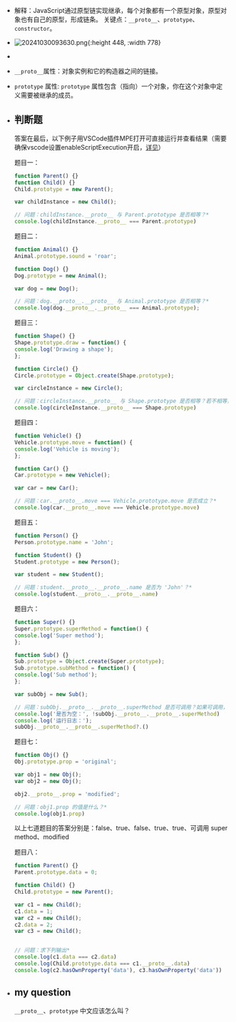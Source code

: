 - 解释：JavaScript通过原型链实现继承，每个对象都有一个原型对象，原型对象也有自己的原型，形成链条。
  关键点：`__proto__`、`prototype`、`constructor`。
- ![20241030093630.png](../assets/20241030093630_1731828895130_0.png){:height 448, :width 778}
-
- `__proto__`属性：对象实例和它的构造器之间的链接。
- `prototype` 属性: `prototype` 属性包含（指向）一个对象，你在这个对象中定义需要被继承的成员。
- ## 判断题
  
  答案在最后，以下例子用VSCode插件MPE打开可直接运行并查看结果（需要确保vscode设置enableScriptExecution开启，[详见](https://shd101wyy.github.io/markdown-preview-enhanced/#/zh-cn/code-chunk)）
  
  题目一：
  
  ```JavaScript {cmd="node"}
  function Parent() {}
  function Child() {}
  Child.prototype = new Parent();
  
  var childInstance = new Child();
  
  // 问题：childInstance.__proto__ 与 Parent.prototype 是否相等？*
  console.log(childInstance.__proto__ === Parent.prototype)
  ```
  
  题目二：
  
  ```JavaScript {cmd=node}
  function Animal() {}
  Animal.prototype.sound = 'roar';
  
  function Dog() {}
  Dog.prototype = new Animal();
  
  var dog = new Dog();
  
  // 问题：dog.__proto__.__proto__ 与 Animal.prototype 是否相等？*
  console.log(dog.__proto__.__proto__ === Animal.prototype);
  ```
  
  题目三：
  
  ```JavaScript {cmd=node}
  function Shape() {}
  Shape.prototype.draw = function() {
  console.log('Drawing a shape');
  };
  
  function Circle() {}
  Circle.prototype = Object.create(Shape.prototype);
  
  var circleInstance = new Circle();
  
  // 问题：circleInstance.__proto__ 与 Shape.prototype 是否相等？若不相等，Shape.prototype 和什么相等？
  console.log(circleInstance.__proto__ === Shape.prototype)
  ```
  
  题目四：
  
  ```JavaScript {cmd=node}
  function Vehicle() {}
  Vehicle.prototype.move = function() {
  console.log('Vehicle is moving');
  };
  
  function Car() {}
  Car.prototype = new Vehicle();
  
  var car = new Car();
  
  // 问题：car.__proto__.move === Vehicle.prototype.move 是否成立？*
  console.log(car.__proto__.move === Vehicle.prototype.move)
  ```
  
  题目五：
  
  ```JavaScript {cmd=node}
  function Person() {}
  Person.prototype.name = 'John';
  
  function Student() {}
  Student.prototype = new Person();
  
  var student = new Student();
  
  // 问题：student.__proto__.__proto__.name 是否为 'John'？*
  console.log(student.__proto__.__proto__.name)
  ```
  
  
  题目六：
  
  ```JavaScript {cmd=node}
  function Super() {}
  Super.prototype.superMethod = function() {
  console.log('Super method');
  };
  
  function Sub() {}
  Sub.prototype = Object.create(Super.prototype);
  Sub.prototype.subMethod = function() {
  console.log('Sub method');
  };
  
  var subObj = new Sub();
  
  // 问题：subObj.__proto__.__proto__.superMethod 是否可调用？如果可调用，调用后的输出是什么？*
  console.log('是否为空：', !subObj.__proto__.__proto__.superMethod)
  console.log('运行日志：');
  subObj.__proto__.__proto__.superMethod?.()
  ```
  
  题目七：
  
  ```JavaScript {cmd=node}
  function Obj() {}
  Obj.prototype.prop = 'original';
  
  var obj1 = new Obj();
  var obj2 = new Obj();
  
  obj2.__proto__.prop = 'modified';
  
  // 问题：obj1.prop 的值是什么？*
  console.log(obj1.prop)
  ```
  
  以上七道题目的答案分别是：false、true、false、true、true、可调用 super method、modified
  
  题目八：
  
  ```JavaScript {cmd=node}
  function Parent() {}
  Parent.prototype.data = 0;
  
  function Child() {}
  Child.prototype = new Parent();
  
  var c1 = new Child();
  c1.data = 1;
  var c2 = new Child();
  c2.data = 2;
  var c3 = new Child();
  
  
  // 问题：求下列输出*
  console.log(c1.data === c2.data)
  console.log(Child.prototype.data === c1.__proto__.data)
  console.log(c2.hasOwnProperty('data'), c3.hasOwnProperty('data'))
  ```
- ## my question
  
  `__proto__`、`prototype` 中文应该怎么叫？
